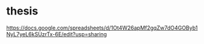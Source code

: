 # thesis
https://docs.google.com/spreadsheets/d/1Ot4W26apMf2gqZw7dO4GOByb1NyL7yeL6kSUzrTx-6E/edit?usp=sharing
